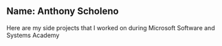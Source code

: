 ## Name: Anthony Scholeno

Here are my side projects that I worked on during Microsoft Software and Systems Academy
